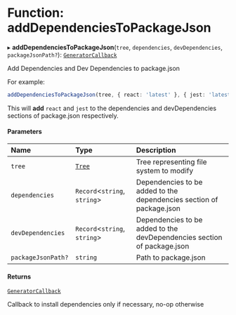 # Function: addDependenciesToPackageJson

▸ **addDependenciesToPackageJson**(`tree`, `dependencies`, `devDependencies`, `packageJsonPath?`): [`GeneratorCallback`](../../devkit/documents/GeneratorCallback)

Add Dependencies and Dev Dependencies to package.json

For example:

```typescript
addDependenciesToPackageJson(tree, { react: 'latest' }, { jest: 'latest' });
```

This will **add** `react` and `jest` to the dependencies and devDependencies sections of package.json respectively.

#### Parameters

| Name               | Type                                  | Description                                                             |
| :----------------- | :------------------------------------ | :---------------------------------------------------------------------- |
| `tree`             | [`Tree`](../../devkit/documents/Tree) | Tree representing file system to modify                                 |
| `dependencies`     | `Record`\<`string`, `string`\>        | Dependencies to be added to the dependencies section of package.json    |
| `devDependencies`  | `Record`\<`string`, `string`\>        | Dependencies to be added to the devDependencies section of package.json |
| `packageJsonPath?` | `string`                              | Path to package.json                                                    |

#### Returns

[`GeneratorCallback`](../../devkit/documents/GeneratorCallback)

Callback to install dependencies only if necessary, no-op otherwise

